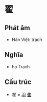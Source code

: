 # 翟

## Phát âm
* Hán Việt: trạch

## Nghĩa
* họ Trạch

## Cấu trúc
* 翟 = [羽](羽.md) [隹](隹.md)

<script>window.HANZI_FIELD='翟';</script>